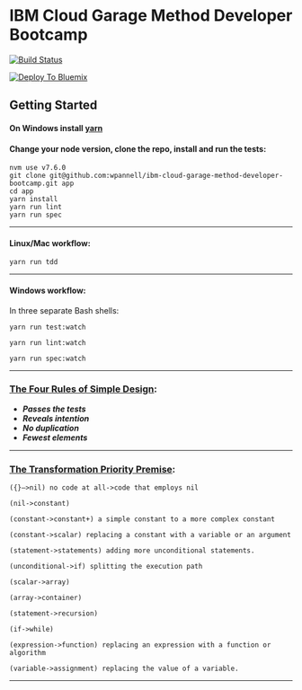 # IBM Cloud Garage Method Developer Bootcamp
[![Build Status](https://travis-ci.org/travis-ci/travis-web.svg?branch=master)](https://travis-ci.org/travis-ci/travis-web)

[![Deploy To Bluemix](https://console.ng.bluemix.net/devops/graphics/create_toolchain_button.png)](https://console.ng.bluemix.net/devops/setup/deploy/?repository=https%3A//github.com/wpannell/ibm-cloud-garage-developer-bootcamp)

## Getting Started

#### On Windows install [yarn](https://chocolatey.org/install)


#### Change your node version, clone the repo, install and run the tests:

````
nvm use v7.6.0
git clone git@github.com:wpannell/ibm-cloud-garage-method-developer-bootcamp.git app
cd app
yarn install
yarn run lint
yarn run spec
````

___

#### Linux/Mac workflow:

````
yarn run tdd
````


___
#### Windows workflow:

In three separate Bash shells:

````
yarn run test:watch
````

````
yarn run lint:watch
````

````
yarn run spec:watch
````


___

### [The Four Rules of Simple Design](https://martinfowler.com/bliki/BeckDesignRules.html):

* **_Passes the tests_**
* **_Reveals intention_**
* **_No duplication_**
* **_Fewest elements_**

___

### [The Transformation Priority Premise](https://8thlight.com/blog/uncle-bob/2013/05/27/TheTransformationPriorityPremise.html):

````
({}–>nil) no code at all->code that employs nil

(nil->constant)

(constant->constant+) a simple constant to a more complex constant

(constant->scalar) replacing a constant with a variable or an argument

(statement->statements) adding more unconditional statements.

(unconditional->if) splitting the execution path

(scalar->array)

(array->container)

(statement->recursion)

(if->while)

(expression->function) replacing an expression with a function or algorithm

(variable->assignment) replacing the value of a variable.
````

___
